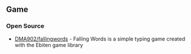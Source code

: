 ## Game




### Open Source
- [DMA902/fallingwords](https://github.com/DMA902/fallingwords) - Falling Words is a simple typing game created with the Ebiten game library
